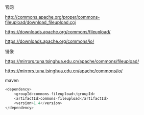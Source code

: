 官网

http://commons.apache.org/proper/commons-fileupload/download_fileupload.cgi

https://downloads.apache.org/commons/fileupload/

https://downloads.apache.org/commons/io/



镜像

https://mirrors.tuna.tsinghua.edu.cn/apache/commons/fileupload/

https://mirrors.tuna.tsinghua.edu.cn/apache/commons/io/



maven

```javascript
<dependency>
    <groupId>commons-fileupload</groupId>
    <artifactId>commons-fileupload</artifactId>
    <version>1.4</version>
</dependency>
```

